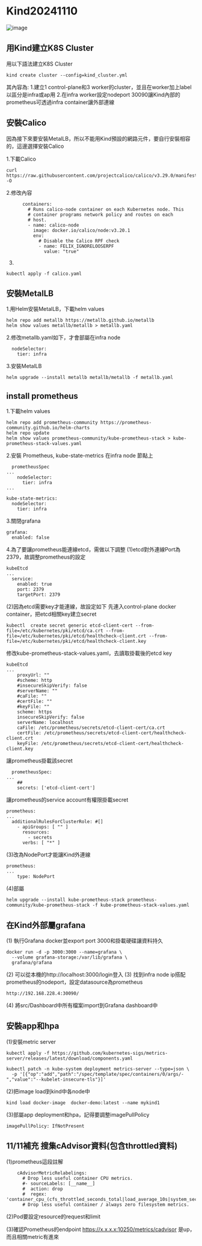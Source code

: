 # Kind20241110

![image](https://github.com/ClayLu/Kind20241110/blob/main/Architecture.png)

## 用Kind建立K8S Cluster
用以下語法建立K8S Cluster
```
kind create cluster --config=kind_cluster.yml
```
其內容為:
1.建立1 control-plane和3 worker的cluster，並且在worker加上label以區分是infra或ap用
2.在infra worker設定nodeport 30090讓Kind內部的prometheus可透過infra container讓外部連線

## 安裝Calico
因為接下來要安裝MetalLB，所以不能用Kind預設的網路元件，要自行安裝相容的，這邊選擇安裝Calico

1.下載Calico
```
curl https://raw.githubusercontent.com/projectcalico/calico/v3.29.0/manifests/calico.yaml -O
```

2.修改內容
```
      containers:
        # Runs calico-node container on each Kubernetes node. This
        # container programs network policy and routes on each
        # host.
        - name: calico-node
          image: docker.io/calico/node:v3.20.1
          env:
            # Disable the Calico RPF check
            - name: FELIX_IGNORELOOSERPF
              value: "true"
```
3.
```
kubectl apply -f calico.yaml
```

## 安裝MetalLB

1.用Helm安裝MetalLB，下載helm values
```
helm repo add metallb https://metallb.github.io/metallb
helm show values metallb/metallb > metallb.yaml
```

2.修改metallb.yaml如下，才會部屬在infra node
```
  nodeSelector:
    tier: infra
```

3.安裝MetalLB
```
helm upgrade --install metallb metallb/metallb -f metallb.yaml
```

## install prometheus

1.下載helm values
```
helm repo add prometheus-community https://prometheus-community.github.io/helm-charts
helm repo update
helm show values prometheus-community/kube-prometheus-stack > kube-prometheus-stack-values.yaml
```

2.安裝 Prometheus, kube-state-metrics 在infra node 節點上
```
  prometheusSpec
...
    nodeSelector:
      tier: infra
...

kube-state-metrics:
  nodeSelector:
    tier: infra
```

3.關閉grafana
```
grafana:
  enabled: false
```

4.為了要讓prometheus能連線etcd，需做以下調整
(1)etcd對外連線Port為2379，故調整prometheus的設定
```
kubeEtcd
...
  service:
    enabled: true
    port: 2379
    targetPort: 2379
```
(2)因為etcd需要key才能連線，故設定如下
先連入control-plane docker container，把etcd相關key建立secret
```
kubectl  create secret generic etcd-client-cert --from-file=/etc/kubernetes/pki/etcd/ca.crt --from-file=/etc/kubernetes/pki/etcd/healthcheck-client.crt --from-file=/etc/kubernetes/pki/etcd/healthcheck-client.key
```

修改kube-prometheus-stack-values.yaml，去讀取掛載後的etcd key
```
kubeEtcd
...
    proxyUrl: ""
    #scheme: http
    #insecureSkipVerify: false
    #serverName: ""
    #caFile: ""
    #certFile: ""
    #keyFile: ""
    scheme: https
    insecureSkipVerify: false
    serverName: localhost
    caFile: /etc/prometheus/secrets/etcd-client-cert/ca.crt
    certFile: /etc/prometheus/secrets/etcd-client-cert/healthcheck-client.crt
    keyFile: /etc/prometheus/secrets/etcd-client-cert/healthcheck-client.key
```
讓prometheus掛載該secret
```
  prometheusSpec:
...
    ##
    secrets: ['etcd-client-cert']
```
讓prometheus的service account有權限掛載secret
```
prometheus:
...
  additionalRulesForClusterRole: #[]
    - apiGroups: [ "" ]
      resources:
        - secrets
      verbs: [ "*" ]
```

(3)改為NodePort才能讓Kind外連線
```
prometheus:
...
    type: NodePort
```

(4)部屬
```
helm upgrade --install kube-prometheus-stack prometheus-community/kube-prometheus-stack -f kube-prometheus-stack-values.yaml
```

## 在Kind外部屬grafana
(1)
執行Grafana docker並export port 3000和掛載硬碟讓資料持久
```
docker run -d -p 3000:3000 --name=grafana \                        
  --volume grafana-storage:/var/lib/grafana \
  grafana/grafana
```
(2)
可以從本機的http://localhost:3000/login登入
(3)
找到infra node ip搭配prometheus的nodeport，設定datasource為prometheus
```
http://192.168.228.4:30090/
```
(4)
將src/Dashboard中所有檔案import到Grafana dashboard中

## 安裝app和hpa

(1)安裝metric server
```
kubectl apply -f https://github.com/kubernetes-sigs/metrics-server/releases/latest/download/components.yaml

kubectl patch -n kube-system deployment metrics-server --type=json \
  -p '[{"op":"add","path":"/spec/template/spec/containers/0/args/-","value":"--kubelet-insecure-tls"}]'
```
(2)把image load到kind中各node中
```
kind load docker-image  docker-demo:latest --name mykind1
```
(3)部屬app deployment和hpa，記得要調整imagePullPolicy
```
imagePullPolicy: IfNotPresent
```

## 11/11補充 搜集cAdvisor資料(包含throttled資料)

(1)prometheus這段註解
```
    cAdvisorMetricRelabelings:
      # Drop less useful container CPU metrics.
      #- sourceLabels: [__name__]
      #  action: drop
      #  regex: 'container_cpu_(cfs_throttled_seconds_total|load_average_10s|system_seconds_total|user_seconds_total)'
      # Drop less useful container / always zero filesystem metrics.
```

(2)Pod要設定resource的request和limit

(3)確認Prometheus的endpoint https://x.x.x.x:10250/metrics/cadvisor 是up，而且相關metric有進來
